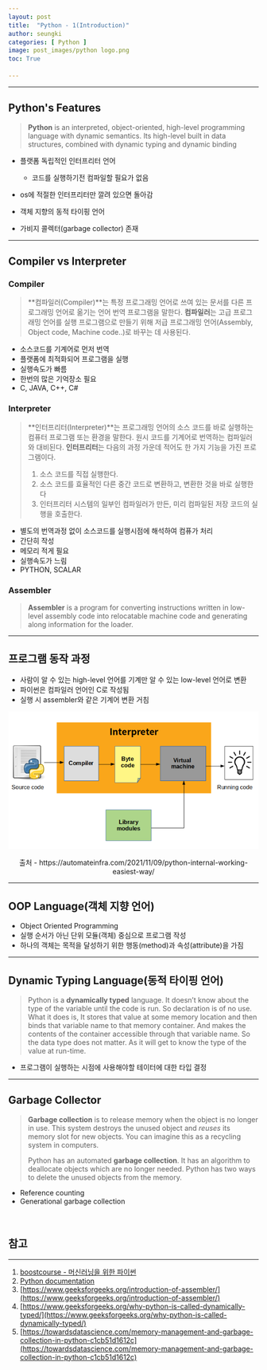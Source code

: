 ```yaml
---
layout: post
title:  "Python - 1(Introduction)"
author: seungki
categories: [ Python ]
image: post_images/python logo.png
toc: True

---
```

---
## Python's Features
> **Python** is an interpreted, object-oriented, high-level programming language with dynamic semantics. Its high-level built in data structures, combined with dynamic typing and dynamic binding

* 플랫폼 독립적인 인터프리터 언어
  * 코드를 실행하기전 컴파일할 필요가 없음

* os에 적절한 인터프리터만 깔려 있으면 돌아감
* 객체 지향의 동적 타이핑 언어
* 가비지 콜렉터(garbage collector) 존재

---

## Compiler vs Interpreter

### Compiler

> **컴파일러(Compiler)**는 특정 프로그래밍 언어로 쓰여 있는 문서를 다른 프로그래밍 언어로 옮기는 언어 번역 프로그램을 말한다. **컴파일러**는 고급 프로그래밍 언어를 실행 프로그램으로 만들기 위해 저급 프로그래밍 언어(Assembly, Object code, Machine code..)로 바꾸는 데 사용된다.

* 소스코드를 기계어로 먼저 번역
* 플랫폼에 최적화되어 프로그램을 실행
* 실행속도가 빠름
* 한번의 많은 기억장소 필요
* C, JAVA, C++, C#

### Interpreter

> **인터프리터(Interpreter)**는 프로그래밍 언어의 소스 코드를 바로 실행하는 컴퓨터 프로그램 또는 환경을 말한다. 원시 코드를 기계어로 번역하는 컴파일러와 대비된다. **인터프리터**는 다음의 과정 가운데 적어도 한 가지 기능을 가진 프로그램이다.
>
> 1. 소스 코드를 직접 실행한다.
> 2. 소스 코드를 효율적인 다른 중간 코드로 변환하고, 변환한 것을 바로 실행한다
> 3. 인터프리터 시스템의 일부인 컴파일러가 만든, 미리 컴파일된 저장 코드의 실행을 호출한다.

* 별도의 번역과정 없이 소스코드를 실행시점에 해석하여 컴퓨가 처리
* 간단히 작성
* 메모리 적게 필요
* 실행속도가 느림
* PYTHON, SCALAR

### Assembler

> **Assembler** is a program for converting instructions written in low-level assembly code into relocatable machine code and generating along information for the loader.

---

## 프로그램 동작 과정

* 사람이 알 수 있는 high-level 언어를 기계만 알 수 있는 low-level 언어로 변환
* 파이썬은 컴파일러 언어인 C로 작성됨
* 실행 시 assembler와 같은 기계어 변환 거침

<img src="../post_images/python_1/pythonwork.png" alt="pythonwork" style="zoom:100%;" class="center-image"/>

<p align="center">출처 - https://automateinfra.com/2021/11/09/python-internal-working-easiest-way/</p>

---

## OOP Language(객체 지향 언어)

* Object Oriented Programming
* 실행 순서가 아닌 단위 모듈(객체) 중심으로 프로그램 작성
* 하나의 객체는 목적을 달성하기 위한 행동(method)과 속성(attribute)을 가짐

---

## Dynamic Typing Language(동적 타이핑 언어)

> Python is a **dynamically typed** language. It doesn’t know about the type of the variable until the code is run. So declaration is of no use. What it does is, It stores that value at some memory location and then binds that variable name to that memory container. And makes the contents of the container accessible through that variable name. So the data type does not matter. As it will get to know the type of the value at run-time.

*  프로그램이 실행하는 시점에 사용해야할 테이터에 대한 타입 결정

---

## Garbage Collector

> **Garbage collection** is to release memory when the object is no longer in use. This system destroys the unused object and *reuses* its memory slot for new objects. You can imagine this as a recycling system in computers.
>
> Python has an automated **garbage collection**. It has an algorithm to deallocate objects which are no longer needed. Python has two ways to delete the unused objects from the memory.

* Reference counting
* Generational garbage collection

<br>

## 참고

---

1. [boostcourse - 머신러닝을 위한 파이썬](https://www.boostcourse.org/ai222)
2. [Python documentation](https://docs.python.org/3/)
3. [https://www.geeksforgeeks.org/introduction-of-assembler/](https://www.geeksforgeeks.org/introduction-of-assembler/)
4. [https://www.geeksforgeeks.org/why-python-is-called-dynamically-typed/](https://www.geeksforgeeks.org/why-python-is-called-dynamically-typed/)
5. [https://towardsdatascience.com/memory-management-and-garbage-collection-in-python-c1cb51d1612c](https://towardsdatascience.com/memory-management-and-garbage-collection-in-python-c1cb51d1612c)

